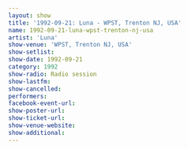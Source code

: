```yaml
---
layout: show
title: '1992-09-21: Luna - WPST, Trenton NJ, USA'
name: 1992-09-21-luna-wpst-trenton-nj-usa
artist: 'Luna'
show-venue: 'WPST, Trenton NJ, USA'
show-setlist: 
show-date: 1992-09-21
category: 1992
show-radio: Radio session
show-lastfm: 
show-cancelled: 
performers: 
facebook-event-url: 
show-poster-url: 
show-ticket-url: 
show-venue-website: 
show-additional: 
---
```


